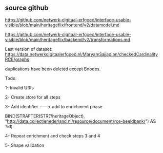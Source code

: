 ## source github

https://github.com/netwerk-digitaal-erfgoed/interface-usable-visible/blob/main/heritageflix/frontend/v2/datamodel.md

https://github.com/netwerk-digitaal-erfgoed/interface-usable-visible/blob/main/heritageflix/backend/v2/transformations.md

Last version of dataset:
https://data.netwerkdigitaalerfgoed.nl/MaryamSajjadian/checkedCardinalityRCE/graphs

duplications have been deleted except Bnodes.

Todo:

1- Invalid URIs

2- Create store for all steps

3- Add identifier ---> add to enrichment phase

BIND(STRAFTER(STR(?heritageObject), "http://data.collectienederland.nl/resource/document/rce-beeldbank/") AS ?id)

4- Repeat enrichment and check steps 3 and 4

5- Shape validation
